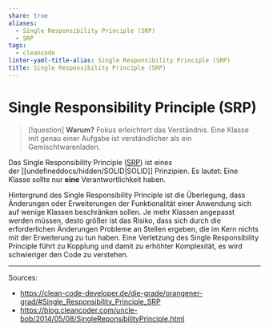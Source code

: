 ```yaml
---
share: true
aliases:
  - Single Responsibility Principle (SRP)
  - SRP
tags:
  - cleancode
linter-yaml-title-alias: Single Responsibility Principle (SRP)
title: Single Responsibility Principle (SRP)
---
```

 
# Single Responsibility Principle (SRP)

>[!question]  **Warum?**
>Fokus erleichtert das Verständnis. Eine Klasse mit genau einer Aufgabe ist verständlicher als ein Gemischtwarenladen.

Das Single Responsibility Principle ([SRP](http://web.archive.org/web/20160716150726/http://objectmentor.com/resources/articles/srp.pdf)) ist eines der [[undefineddocs/hidden/SOLID|SOLID]] Prinzipien. Es lautet: Eine Klasse sollte nur **eine** Verantwortlichkeit haben.

Hintergrund des Single Responsibility Principle ist die Überlegung, dass Änderungen oder Erweiterungen der Funktionalität einer Anwendung sich auf wenige Klassen beschränken sollen. Je mehr Klassen angepasst werden müssen, desto größer ist das Risiko, dass sich durch die erforderlichen Änderungen Probleme an Stellen ergeben, die im Kern nichts mit der Erweiterung zu tun haben. Eine Verletzung des Single Responsibility Principle führt zu Kopplung und damit zu erhöhter Komplexität, es wird schwieriger den Code zu verstehen.

---
Sources:
- https://clean-code-developer.de/die-grade/orangener-grad/#Single_Responsibility_Principle_SRP
- https://blog.cleancoder.com/uncle-bob/2014/05/08/SingleReponsibilityPrinciple.html